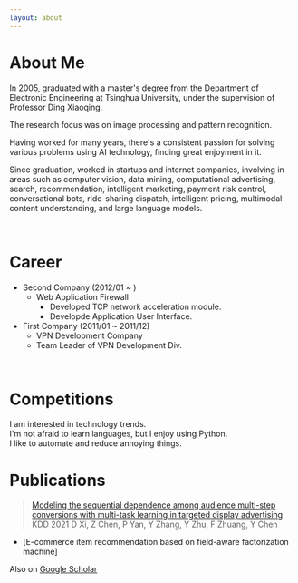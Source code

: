 ```yaml
---
layout: about 
---
```


# About Me
In 2005, graduated with a master's degree from the Department of Electronic Engineering at Tsinghua University, under the supervision of Professor Ding Xiaoqing. 

The research focus was on image processing and pattern recognition. 

Having worked for many years, there's a consistent passion for solving various problems using AI technology, finding great enjoyment in it. 

Since graduation, worked in startups and internet companies, involving in areas such as computer vision, data mining, computational advertising, search, recommendation, intelligent marketing, payment risk control, conversational bots, ride-sharing dispatch, intelligent pricing, multimodal content understanding, and large language models.

<br/>

# Career
* Second Company (2012/01 ~ )
  * Web Application Firewall
    * Developed TCP network acceleration module.
    * Developde Application User Interface.
* First Company (2011/01 ~ 2011/12)
  * VPN Development Company
  * Team Leader of VPN Development Div.

<br/>

# Competitions
I am interested in technology trends.  
I'm not afraid to learn languages, but I enjoy using Python.  
I like to automate and reduce annoying things.  



# Publications
> [Modeling the sequential dependence among audience multi-step conversions with multi-task learning in targeted display advertising](https://scholar.google.com/citations?view_op=view_citation&hl=en&user=D5qtWJkAAAAJ&citation_for_view=D5qtWJkAAAAJ:2osOgNQ5qMEC) KDD 2021
> D Xi, Z Chen, P Yan, Y Zhang, Y Zhu, F Zhuang, Y Chen

* [E-commerce item recommendation based on field-aware factorization machine]

Also on [Google Scholar](https://scholar.google.com/citations?hl=en&user=D5qtWJkAAAAJ)
